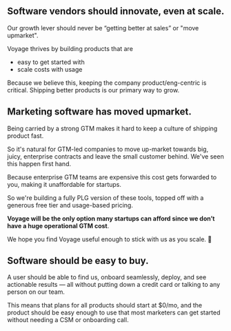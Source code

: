 ## Software vendors should innovate, even at scale.

Our growth lever should never be “getting better at sales” or "move upmarket".

Voyage thrives by building products that are

- easy to get started with
- scale costs with usage

Because we believe this, keeping the company product/eng-centric is critical. Shipping better products is our primary way to grow.

<h2 id="upmarket">Marketing software has moved upmarket.</h2>

Being carried by a strong GTM makes it hard to keep a culture of shipping product fast.

So it's natural for GTM-led companies to move up-market towards big, juicy, enterprise contracts and leave the small customer behind. We've seen this happen first hand.

Because enterprise GTM teams are expensive this cost gets forwarded to you, making it unaffordable for startups.

So we're building a fully PLG version of these tools, topped off with a generous free tier and usage-based pricing.

**Voyage will be the only option many startups can afford since we don’t have a huge operational GTM cost**.

We hope you find Voyage useful enough to stick with us as you scale. 🚀

## Software should be easy to buy.

A user should be able to find us, onboard seamlessly, deploy, and see actionable results — all without putting down a credit card or talking to any person on our team.

This means that plans for all products should start at $0/mo, and the product should be easy enough to use that most marketers can get started without needing a CSM or onboarding call.

